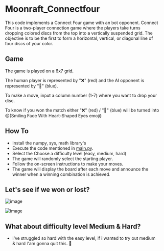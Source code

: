 
# Moonraft_Connectfour

This code implements a Connect Four game with an bot opponent. Connect Four is a two-player connection game where the players take turns dropping colored discs from the top into a vertically suspended grid. The objective is to be the first to form a horizontal, vertical, or diagonal line of four discs of your color.



## Game

The game is played on a 6x7 grid. 

The human player is represented by "❌" (red) and the AI opponent is represented by "🔵" (blue). 

To make a move, input a column number (1-7) where you want to drop your disc.

To know if you won the match either "❌" (red) /  "🔵" (blue) will be turned into 😍(Smiling Face With Heart-Shaped Eyes emoji)

## How To

 - Install the numpy, sys, math library's
 - Execute the code mentioned in [main.py](https://github.com/ENG19CS0366-Charan/Moonraft_Connectfour/blob/main/main.py).
 - Select the Choose a difficulty level (easy, medium, hard)
 - The game will randomly select the starting player.
 - Follow the on-screen instructions to make your moves.
 - The game will display the board after each move and announce the winner when a winning combination is achieved.




## Let's see if we won or lost?

![image](https://github.com/ENG19CS0366-Charan/Moonraft_Connectfour/assets/76121422/f7f3e0d2-6c3c-4087-9ace-8d25c8ec7d85)

![image](https://github.com/ENG19CS0366-Charan/Moonraft_Connectfour/assets/76121422/3268b8b8-ebcb-43d5-bd03-2362498d594b)


## What about difficulty level Medium & Hard?
- I've struggled so hard with the easy level, if i wanted to try out medium & hard I'am gonna quit this. 🤧




